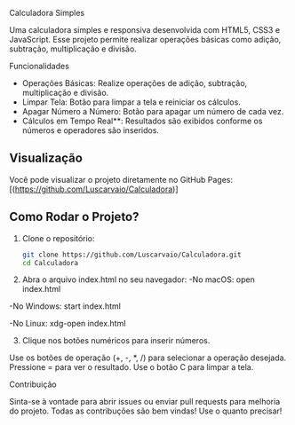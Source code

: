 Calculadora Simples

Uma calculadora simples e responsiva desenvolvida com HTML5, CSS3 e JavaScript. Esse projeto permite realizar operações básicas como adição, subtração, multiplicação e divisão.

Funcionalidades

- Operações Básicas: Realize operações de adição, subtração, multiplicação e divisão.
- Limpar Tela: Botão para limpar a tela e reiniciar os cálculos.
- Apagar Número a Número: Botão para apagar um número de cada vez.
- Cálculos em Tempo Real**: Resultados são exibidos conforme os números e operadores são inseridos.

## Visualização

Você pode visualizar o projeto diretamente no GitHub Pages: [(https://github.com/Luscarvaio/Calculadora)]

## Como Rodar o Projeto?

1. Clone o repositório:

   ```bash
   git clone https://github.com/Luscarvaio/Calculadora.git
   cd Calculadora

2. Abra o arquivo index.html no seu navegador:
-No macOS:
open index.html  
  
-No Windows:
start index.html 

-No Linux:
xdg-open index.html 
  

3. Clique nos botões numéricos para inserir números.

Use os botões de operação (+, -, *, /) para selecionar a operação desejada.
Pressione = para ver o resultado.
Use o botão C para limpar a tela.

Contribuição

Sinta-se à vontade para abrir issues ou enviar pull requests para melhoria do projeto. Todas as contribuções são bem vindas!
Use o quanto precisar!






